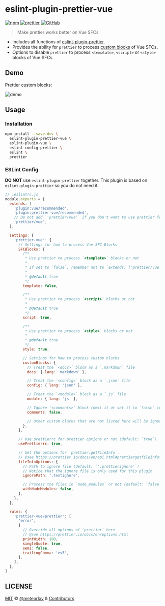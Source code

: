 # eslint-plugin-prettier-vue

[![npm](https://img.shields.io/npm/v/eslint-plugin-prettier-vue)](https://www.npmjs.com/package/eslint-plugin-prettier-vue)
[![prettier](https://img.shields.io/badge/code%20style-prettier-blue)](https://github.com/prettier/prettier)
[![GitHub](https://img.shields.io/github/license/meteorlxy/eslint-plugin-prettier-vue)](https://github.com/meteorlxy/eslint-plugin-prettier-vue/blob/master/LICENSE)

> Make prettier works better on Vue SFCs

- Includes all functions of [eslint-plugin-prettier](https://github.com/prettier/eslint-plugin-prettier).
- Provides the ability for `prettier` to process [custom blocks](https://vue-loader.vuejs.org/guide/custom-blocks.html) of Vue SFCs.
- Options to disable `prettier` to process `<template>`, `<script>` or `<style>` blocks of Vue SFCs.

## Demo

Prettier custom blocks:

![demo](https://user-images.githubusercontent.com/18205362/63491748-9a33fb00-c4ea-11e9-9f2e-cdb9b1dab8f1.gif)

## Usage

### Installation

```sh
npm install --save-dev \
  eslint-plugin-prettier-vue \
  eslint-plugin-vue \
  eslint-config-prettier \
  eslint \
  prettier
```

### ESLint Config

__DO NOT__ use `eslint-plugin-prettier` together. This plugin is based on `eslint-plugin-prettier` so you do not need it.

```js
// .eslintrc.js
module.exports = {
  extends: [
    'plugin:vue/recommended',
    'plugin:prettier-vue/recommended',
    // Do not add `'prettier/vue'` if you don't want to use prettier for `<template>` blocks
    'prettier/vue',
  ],

  settings: {
    'prettier-vue': {
      // Settings for how to process Vue SFC Blocks
      SFCBlocks: {
        /**
         * Use prettier to process `<template>` blocks or not
         *
         * If set to `false`, remember not to `extends: ['prettier/vue']`, as you need the rules from `eslint-plugin-vue` to lint `<template>` blocks
         *
         * @default true
         */
        template: false,

        /**
         * Use prettier to process `<script>` blocks or not
         *
         * @default true
         */
        script: true,

        /**
         * Use prettier to process `<style>` blocks or not
         *
         * @default true
         */
        style: true,

        // Settings for how to process custom blocks
        customBlocks: {
          // Treat the `<docs>` block as a `.markdown` file
          docs: { lang: 'markdown' },

          // Treat the `<config>` block as a `.json` file
          config: { lang: 'json' },

          // Treat the `<module>` block as a `.js` file
          module: { lang: 'js' },

          // Ignore `<comments>` block (omit it or set it to `false` to ignore the block)
          comments: false,

          // Other custom blocks that are not listed here will be ignored
        },
      },

      // Use prettierrc for prettier options or not (default: `true`)
      usePrettierrc: true,

      // Set the options for `prettier.getFileInfo`.
      // @see https://prettier.io/docs/en/api.html#prettiergetfileinfofilepath-options
      fileInfoOptions: {
        // Path to ignore file (default: `'.prettierignore'`)
        // Notice that the ignore file is only used for this plugin
        ignorePath: '.testignore',

        // Process the files in `node_modules` or not (default: `false`)
        withNodeModules: false,
      },
    },
  },

  rules: {
    'prettier-vue/prettier': [
      'error',
      {
        // Override all options of `prettier` here
        // @see https://prettier.io/docs/en/options.html
        printWidth: 100,
        singleQuote: true,
        semi: false,
        trailingComma: 'es5',
      },
    ],
  },
}
```

## LICENSE

[MIT](https://github.com/meteorlxy/eslint-plugin-prettier-vue/blob/master/LICENSE) &copy; [@meteorlxy](https://github.com/meteorlxy) & [Contributors](https://github.com/meteorlxy/eslint-plugin-prettier-vue/graphs/contributors)
